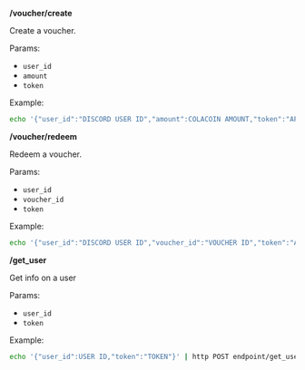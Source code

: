 **/voucher/create**

Create a voucher. 

Params:

- `user_id`
- `amount`
- `token`

Example:
```bash
echo '{"user_id":"DISCORD USER ID","amount":COLACOIN AMOUNT,"token":"APP TOKEN"}' | http POST endpoint/voucher/create --json
```
**/voucher/redeem**

Redeem a voucher. 

Params:

- `user_id`
- `voucher_id`
- `token`

Example:
```bash
echo '{"user_id":"DISCORD USER ID","voucher_id":"VOUCHER ID","token":"APP TOKEN"}' | http POST endpoint/voucher/redeem --json
```
**/get_user**

Get info on a user

Params:
- `user_id`
- `token`

Example:
```bash
echo '{"user_id":USER ID,"token":"TOKEN"}' | http POST endpoint/get_user --json
```